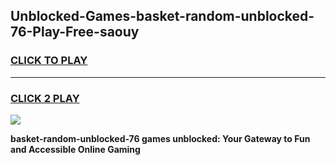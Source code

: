 
## Unblocked-Games-basket-random-unblocked-76-Play-Free-saouy
<h3>
<a href="https://premium76.site?title=basket-random-unblocked-76&ref=17A">CLICK TO PLAY</a></h3>
<hr>

<h3>
<a href="https://premium76.site?title=basket-random-unblocked-76&ref=17A">CLICK 2 PLAY</a>
  
</h3>

<a href="https://premium76.site?title=basket-random-unblocked-76&ref=17A"><img src="https://clearcache.store/games.png"></a>


**basket-random-unblocked-76 games unblocked: Your Gateway to Fun and Accessible Online Gaming**
